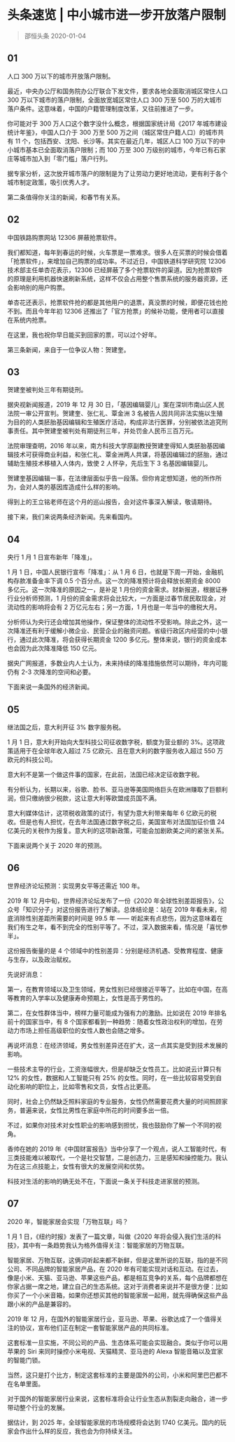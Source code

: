 # 头条速览 | 中小城市进一步开放落户限制
> 邵恒头条
2020-01-04

## 01

人口 300 万以下的城市开放落户限制。

最近，中央办公厅和国务院办公厅联合下发文件，要求各地全面取消城区常住人口 300 万以下城市的落户限制，全面放宽城区常住人口 300 万至 500 万的大城市落户条件。这意味着，中国的户籍管理制度改革，又往前推进了一步。

你可能对于 300 万人口这个数字没什么概念，根据国家统计局《2017 年城市建设统计年鉴》，中国人口介于 300 万至 500 万之间（城区常住户籍人口）的城市共有 11 个，包括西安、沈阳、长沙等。其实在最近几年，城区人口 100 万以下的中小城市基本已全面取消落户限制；而 100 万至 300 万级别的城市，今年已有石家庄等城市加入到「零门槛」落户行列。

据专家分析，这次放开城市落户的限制是为了让劳动力更好地流动，更有利于各个城市制定政策，吸引优秀人才。

第二条值得你关注的新闻，和春节有关系。

## 02

中国铁路购票网站 12306 屏蔽抢票软件。

我们都知道，每年到春运的时候，火车票是一票难求。很多人在买票的时候会借着「抢票软件」，来增加自己购票的成功率。不过近日，中国铁道科学研究院 12306 技术部主任单杏花表示，12306 已经屏蔽了多个抢票软件的渠道。因为抢票软件的原理是利用机器快速刷新系统，这样不仅会占用整个售票系统的服务器资源，还会影响别的用户购票。

单杏花还表示，抢票软件抢的都是其他用户的退票，真没票的时候，即便花钱也抢不到。而且今年年初 12306 还推出了「官方抢票」的候补功能，使用者可以直接在系统内抢票。

在这里，我也祝你早日能买到回家的票，可以过个好年。

第三条新闻，来自于一位争议人物：贺建奎。

## 03

贺建奎被判处三年有期徒刑。

据央视新闻报道，2019 年 12 月 30 日，「基因编辑婴儿」案在深圳市南山区人民法院一审公开宣判。贺建奎、张仁礼、覃金洲 3 名被告人因共同非法实施以生殖为目的的人类胚胎基因编辑和生殖医疗活动，构成非法行医罪，分别被依法追究刑事责任。其中贺建奎被判处有期徒刑三年，并处罚金人民币三百万元。

法院审理查明，2016 年以来，南方科技大学原副教授贺建奎得知人类胚胎基因编辑技术可获得商业利益，和张仁礼、覃金洲两人共谋，将基因编辑过的胚胎，通过辅助生殖技术移植入人体内，致使 2 人怀孕，先后生下 3 名基因编辑婴儿。

贺建奎基因编辑一事，在法律层面似乎告一段落。但你肯定想知道，他的所作所为，会对人类的基因库造成什么样的影响。

得到上的王立铭老师在这个月的巡山报告，会对这件事深入解读，敬请期待。

接下来，我们来说两条经济新闻。先来看国内。

## 04

央行 1 月 1 日宣布新年「降准」。

1 月 1 日，中国人民银行宣布「降准」：从 1 月 6 日，也就是下周一开始，金融机构存款准备金率下调 0.5 个百分点。这一次的降准预计将会释放长期资金 8000 多亿元。这一次降准的原因之一，是补足 1 月份的资金需求。财新报道，根据证券行业分析师预测，1 月份的资金需求将会比较大，一方面是过春节居民取现金，对流动性的影响将会有 2 万亿元左右；另一方面，1 月也是一年当中的缴税大月。

分析师认为央行还会增加其他操作，保证整体的流动性不受影响。除此之外，这一次降准还有利于缓解小微企业、民营企业的融资问题。省级行政区内经营的中小银行，通过此次降准，将会获得长期资金 1200 多亿元。整体来说，银行的资金成本也会因为此次降准降低 150 亿元。

据央广网报道，多数业内人士认为，未来持续的降准措施依然可以期待，年内可能仍有 2-3 次降准的空间和必要。

下面来说一条国外的经济新闻。

## 05

继法国之后，意大利开征 3% 数字服务税。

1 月 1 日，意大利开始向大型科技公司征收数字税，额度为营业额的 3%。这项政策适用于在全球年收入超过 7.5 亿欧元、且在意大利的数字服务收入超过 550 万欧元的科技公司。

意大利不是第一个做这件事的国家，在此前，法国已经决定征收数字税。

有分析认为，长期以来，谷歌、脸书、亚马逊等美国网络巨头在欧洲赚取了巨额利润，但只缴纳很少税款，这让意大利等欧盟成员国不满。

意大利媒体估计，这项税收政策的试行，有望为意大利带来每年 6 亿欧元的税收。但是也有人担忧，在去年法国通过数字税之后，美国宣布对法国加征价值 24 亿美元的关税作为报复。意大利的这项新政策，可能会加剧欧美之间的紧张关系。

下面来说两个关于 2020 年的预测。

## 06

世界经济论坛预测：实现男女平等还需近 100 年。

2019 年 12 月中旬，世界经济论坛发布了一份《2020 年全球性别差距报告》，公众号「知识分子」对这份报告进行了解读。总体结论是：站在 2019 年看未来，彻底消除性别差距所需要的时间是 99.5 年 —— 听起来有点悲伤，因为这意味着在我们有生之年，看不到完全的性别平等了。不过，深入数据来看，情况是「喜忧参半」。

这份报告衡量的是 4 个领域中的性别差异：分别是经济机遇、受教育程度、健康与生存，以及政治赋权。

先说好消息：

第一，在教育领域以及卫生领域，男女性别已经很接近平等了。比如在中国，在高等教育的入学率以及健康寿命预期上，女性是高于男性的。

第二，在女性群体当中，榜样力量可能成为强有力的激励。比如说在 2019 年排名前十的国家当中，有 8 个国家都看到一种趋势：随着女性政治权利的增加，在劳动力市场上担任高级职位的女性人数也会随之增多。

再说坏消息：在经济领域，男女性别差异还在扩大，这一点其实是受到技术发展的影响。

一些技术主导的行业，工资涨幅很大，但是却缺乏女性员工。比如说云计算只有 12% 的女性，数据和人工智能只有 25% 的女性。同时，在一些比较容易受到自动化影响的职位上，比如零售和文员，女性占比更高。

同时，社会上仍然缺乏照料家庭的专业服务，女性仍然需要花费大量的时间照顾家务，普遍来说，女性比男性在家庭中所花的时间要多出一倍。

不过，如果你对技术对女性职业的影响感到担忧，我也鼓励你了解一个不同的视角。

香帅在她的 2019 年《中国财富报告》当中分享了一个观点，说人工智能时代，有三类技能难以被取代，一个是社交智慧，二是创造力，三是感知和操控能力。我认为在这三点技能上，女性有很大的发展空间和优势。

科技对生活的影响的确无处不在，下面说一条关于科技走进家居的预测。

## 07

2020 年，智能家居会实现「万物互联」吗？

1 月 1 日，《纽约时报》发表了一篇文章，叫做《2020 年将会侵入我们生活的科技》，其中有一条趋势我认为格外值得关注：智能家居的万物互联。

智能家居、万物互联，这俩词听起来都不新鲜，但是这里所说的互联，指的是不同公司、不同品牌的智能家居产品，在 2020 年有可能实现对话和互动。在过去，像是小米、天猫、亚马逊、苹果这些产品，都是相互竞争的关系，每个品牌都想在你家占据一席之地，建立自己的生态系统。这对于消费者来说并不是很方便：比如你买了一个小米音箱，如果你还想买其他的智能家居一起用，就先得确保这些产品跟小米的产品是兼容的。

2019 年 12 月，在国外的智能家居行业，亚马逊、苹果、谷歌达成了一个值得关注的协议，宣布他们正在制定一套智能家居产品的共同标准。

这套标准一旦实施，不同公司的产品、生态体系可能会实现融合。类似于你可以用苹果的 Siri 来同时操控小米电视、天猫精灵、亚马逊的 Alexa 智能音箱以及宜家的智能门锁。

当然，这只是打个比方，制定这套标准的主要是国外的公司，小米和阿里巴巴都不在名单里面。

对于国外的智能家居行业来说，这套标准将会让行业生态从割裂走向融合，进一步带动整个行业的发展。

据估计，到 2025 年，全球智能家居的市场规模将会达到 1740 亿美元。国内的玩家会作出什么样的反应，我也会为你持续关注。
